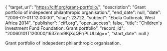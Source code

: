 {
  "target_url": "https://ciff.org/grant-portfolio/", 
  "description": "Grant portfolio of indepedent philanthropic organisation.", 
  "end_date": null, 
  "date": "2006-01-01T12:00:00", 
  "slug": 23722, 
  "subject": "Ebola Outbreak, West Africa 2014", 
  "publisher": "ciff.org", 
  "open_access": false, 
  "title": "Children's Investment Fund Foundation: Grant portfolio", 
  "record_id": "20060101T120000/163Znm9KjXqQFr/PLULblg==", 
  "start_date": null
}

Grant portfolio of indepedent philanthropic organisation.